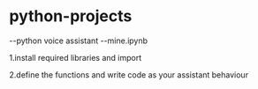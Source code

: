 # python-projects
--python voice assistant --mine.ipynb
 
 
 1.install required libraries and import
 
 
 2.define the functions and write code as your assistant behaviour
